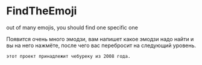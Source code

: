 # FindTheEmoji
out of many emojis, you should find one specific one

Появится очень много эмодзи, вам напишет какое эмодзи надо найти и вы на него нажмёте, после чего вас перебросит на следующий уровень.

    этот проект принадлежит чебуреку из 2008 года.
